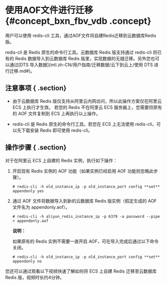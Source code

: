 # 使用AOF文件进行迁移 {#concept_bxn_fbv_vdb .concept}

用户可以使用 redis-cli 工具，通过AOF文件将自建Redis迁移到云数据库Redis版。

redis-cli 是 Redis 原生的命令行工具。云数据库 Redis 版支持通过 redis-cli 将已有的 Redis 数据导入到云数据库 Redis 版里，实现数据的无缝迁移。另外您也可以通过[DTS 导入数据](intl.zh-CN/用户指南/迁移数据/云下到云上/使用 DTS 进行迁移.md#)。

## 注意事项 { .section}

-   由于云数据库 Redis 版仅支持从阿里云内网访问，所以此操作方案仅在阿里云 ECS 上执行才生效。 若您的 Redis 不在阿里云 ECS 服务器上，您需要将原有的 AOF 文件复制到 ECS 上再执行以上操作。

-   redis-cli 是 Redis 原生的命令行工具。若您在 ECS 上无法使用 redis-cli，可以先下载安装 Redis 即可使用 redis-cli。


## 操作步骤 { .section}

对于在阿里云 ECS 上自建的 Redis 实例，执行如下操作：

1.  开启现有 Redis 实例的 AOF 功能（如果实例已经启用 AOF 功能则忽略此步骤）。

    ```
    # redis-cli -h old_instance_ip -p old_instance_port config **set** appendonly yes
    ```

2.  通过 AOF 文件将数据导入到新的云数据库 Redis 版实例（假定生成的 AOF 文件名为 appendonly.aof）。

    ```
    # redis-cli -h aliyun_redis_instance_ip -p 6379 -a password --pipe < appendonly.aof
    ```

    **说明：** 

    如果原有的 Redis 实例不需要一直开启 AOF，可在导入完成后通过以下命令关闭。

    ```
    # redis-cli -h old_instance_ip -p old_instance_port config **set** appendonly no
    ```


您还可以通过观看以下视频快速了解如何将 ECS 上自建 Redis 迁移至云数据库 Redis 版，视频时长约4分钟。

 

